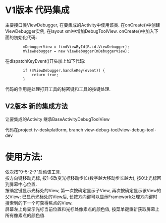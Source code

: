 # V1版本 代码集成
主要接口类ViewDebugger, 在要集成的Activity中使用该类. 在onCreate()中创建ViewDebugger实例, 在layout xml中增加DebugToolView. onCreate()中加入下面的初始化代码:
```
        mDebuggerView = findViewById(R.id.ViewDebugger);
        mViewDebugger = new ViewDebugger(mDebuggerView);
```

在dispatchKeyEvent()开头加上如下代码:
```
        if (mViewDebugger.handleKey(event)) {
            return true;
        }
```
代码的作用是处理打开工具的秘密键和工具的按键处理.

## V2版本 新的集成方法
让要集成的Activity 继承BaseActivityDebugToolView

代码在project tv-deskplatform, branch view-debug-tool/view-debug-tool-dev

# 使用方法:
  依次按"9-5-2-7"启动该工具. <br>
  按方向键移动光标, 按1-6改变光标移动步长(数字越大移动步长越大), 按0让光标回到屏幕中心位置. <br>
  按确定键显示光标处的View, 第一次按确定显示子View, 再次按确定显示该View的父View; 已显示光标处的View后, 长按方向键可以显示Framework处理方向键时搜索到的下一个可获得焦点的View. <br>
  屏幕左上角显示光标当前位置和光标处像素点的颜色值, 按菜单键重新获取屏幕上所有像素点的颜色值.
